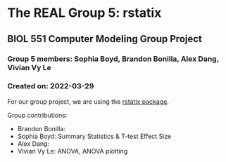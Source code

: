 # The REAL Group 5: rstatix
## BIOL 551 Computer Modeling Group Project
### Group 5 members: Sophia Boyd, Brandon Bonilla, Alex Dang, Vivian Vy Le
### Created on: 2022-03-29

For our group project, we are using the [rstatix package](https://github.com/kassambara/rstatix).

Group contributions:

- Brandon Bonilla:
- Sophia Boyd: Summary Statistics & T-test Effect Size
- Alex Dang:
- Vivian Vy Le: ANOVA, ANOVA plotting
